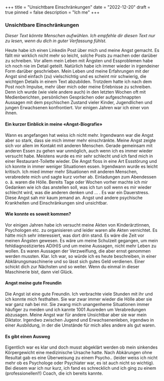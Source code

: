 +++
title = "Unsichtbare Einschränkungen"
date = "2022-12-20"
draft = true
pinned = false
description = "Ich me"
+++
### Unsichtbare Einschränkungen

*Dieser Text könnte Menschen aufwühlen. Ich empfehle dir diesen Text nur zu lesen, wenn du dich in guter Verfassung fühlst.* 

Heute habe ich einen Linkedin Post über mich und meine Angst gemacht. Es fällt mir wirklich nicht mehr so leicht, solche Posts zu machen oder darüber zu schreiben. Vor allem mein Leben mit Ängsten und Essproblemen habe ich noch nie im Detail geteilt. Natürlich habe ich immer wieder in irgendeiner Form darüber geschrieben. Mein Leben und meine Erfahrungen mit der Angst sind einfach (zu) vielschichtig und es scheint mir schwierig, die wichtgen Details in einem Text abzubilden. Trotzdem hatte ich nach dem Post noch Impulse, mehr über mich oder meine Erlebnisse zu schreiben. Denn ich wurde (wie viele andere auch) in den letzten Wochen oft mit Medienberichten, persönlichen Gesprächen oder aufgeschnappten Aussagen mit dem psychischen Zustand vieler Kinder, Jugendlichen und jungen Erwachsenen konfrontiert. Vor einigen Jahren war ich einer von ihnen. 

#### Ein kurzer Einblick in meine «Angst-Biografie»

Wann es angefangen hat weiss ich nicht mehr. Irgendwann war die Angst aber so stark, dass sie mich immer mehr einschränkte. Meine Angst zeigte sich vor allem im Kontakt mit anderen Menschen. Gerade gemeinsam mit anderen Essen zu gehen war unmöglich, auch wenn ich es immer wieder versucht habe. Meistens wurde es mir sehr schlecht und ich fand mich in einer Restaurant-Toilette wieder. Die Angst floss in eine Art Essstörung und ich konnte in immer weniger Situationen essen. Irgendwann wurde es leicht kritisch. Ich mied immer mehr Situationen mit anderen Menschen, verabredete mich und sagte kurz vorher ab. Einladungen zum Abendessen o. ä. waren die Hölle. Bereits Tage oder Wochen vorher machte ich mir Gedanken wie ich das anstellen soll, was ich tun soll wenn es mir wieder schlecht wird, was die anderen denken und ... . Es war ein Dauerstress. Diese Angst sah mir kaum jemand an. Angst und andere psychische Krankheiten und Einschränkungen sind unsichtbar.  

#### Wie konnte es soweit kommen?

Vor einigen Jahren habe ich versucht meine Akten von Kinderärztinnen, Psychologen etc. zu organisieren und leider waren alle Akten vernichtet. Es hätte mich sehr interessiert, was dort drin stand. Es wäre die Zeit vor meinen Ängsten gewesen. Es wäre um meine Schulzeit gegangen, um mein fehldiagnostiziertes AD(H)S und um meine Aussagen, nicht mehr Leben zu wollen. Es waren Aussagen der Verzweiflung, die aber ernst genommen werden mussten. Klar. Ich war, so würde ich es heute beschreiben, in einer Abklärungsmaschinerie und so lässt sich gutes Geld verdienen. Einer schickt dich zur Nächsten und so weiter. Wenn du einmal in dieser Maschinerie bist, dann viel Glück.

#### Angst meine gute Freundin

Die Angst ist eine gute Freundin. Ich verbrachte viele Stunden mit ihr und ich konnte mich festhalten. Sie war zwar immer wieder die Hölle aber sie war ganz nah bei mir. Sie zwang mich unangenheme Situationen immer häufiger zu meiden und ich kannte 1001 Ausreden um Verabredungen abzusagen. Meine Angst war für andere Unsichtbar aber sie war mein Diktator. Irgendwo zwischen Jugend und Erwachsenenleben, irgendwo in einer Ausbildung, in der die Umstände für mich alles andere als gut waren. 

#### Es gibt einen Ausweg

Eigentlich war es klar und doch musst abgeklärt werden ob mein sinkendes Körpergewicht eine medizinische Ursache hatte. Nach Abkärungen ohne Resultat gab es eine Überweisung zu einem Psycho.. (leider weiss ich nicht mehr ob es Psychologe oder Psychiater war, es ist auch nicht so wichtig). Bei diesem war ich nur kurz, ich fand es schrecklich und ich ging zu einem (professionellen!!) Coach, die ich bereits kannte.